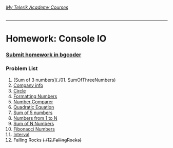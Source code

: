 ###### [My Telerik Academy Courses](https://github.com/nikolovdeyan/TelerikAcademy) 
-------------------------------------

Homework: Console IO
====================

### [Submit homework in bgcoder](http://bgcoder.com/Contests/311/CSharp-Fundamentals-04-Console-Input-and-Output)

### Problem List

1. [Sum of 3 numbers](./01. SumOfThreeNumbers)
2. [Company info](./02.CompanyInfo)
3. [Circle](./03.Circle)
4. [Formatting Numbers](./04.FormattingNumbers)
5. [Number Comparer](./05.NumberComparer)
6. [Quadratic Equation](./06.QuadraticEquation)
7. [Sum of 5 numbers](./07.SumOfFiveNumbers)
8. [Numbers from 1 to N](./08.NumbersFromOneToN)
9. [Sum of N Numbers](./09.SumOfNNumbers)
10. [Fibonacci Numbers](./10.FibonacciNumbers)
11. [Interval](./11.Interval)
12. Falling Rocks ~~(./12.FallingRocks)~~
